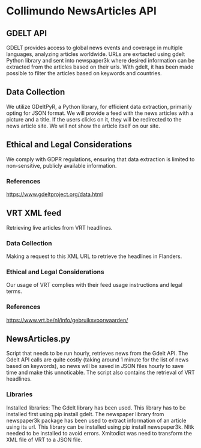 # Collimundo NewsArticles API

## GDELT API

GDELT provides access to global news events and coverage in multiple languages, analyzing articles worldwide. URLs are exrtacted using gdelt Python library and sent into newspaper3k where desired information can be extracted from the articles based on their urls. With gdelt, it has been made possible to filter the articles based on keywords and countries.

## Data Collection
We utilize GDeltPyR, a Python library, for efficient data extraction, primarily opting for JSON format. We will provide a feed with the news articles with a picture and a title. If the users clicks on it, they will be redirected to the news article site. We will not show the article itself on our site.

## Ethical and Legal Considerations
We comply with GDPR regulations, ensuring that data extraction is limited to non-sensitive, publicly available information.

### References
https://www.gdeltproject.org/data.html

## VRT XML feed
Retrieving live articles from VRT headlines.

### Data Collection
Making a request to this XML URL to retrieve the headlines in Flanders.

### Ethical and Legal Considerations
Our usage of VRT complies with their feed usage instructions and legal terms.

### References
https://www.vrt.be/nl/info/gebruiksvoorwaarden/

## NewsArticles.py
Script that needs to be run hourly, retrieves news from the Gdelt API. The Gdelt API calls are quite costly (taking around 1 minute for the list of news based on keywords), so news will be saved in JSON files hourly to save time and make this unnoticable. 
The script also contains the retrieval of VRT headlines.

### Libraries
Installed libraries:
The Gdelt library has been used. This library has to be installed first using pip install gdelt.
The newspaper library from newspaper3k package has been used to extract information of an article using its url. This library can be installed using pip install newspaper3k.
Nltk needed to be installed to avoid errors.
Xmltodict was need to transform the XML file of VRT to a JSON file.
